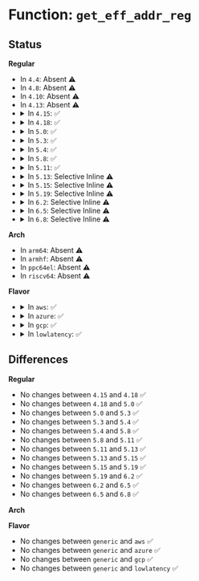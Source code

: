 # Function: <code>get_eff_addr_reg</code>

## Status
<b>Regular</b>
<ul>
<li>
In <code>4.4</code>: Absent ⚠️
</li>
<li>
In <code>4.8</code>: Absent ⚠️
</li>
<li>
In <code>4.10</code>: Absent ⚠️
</li>
<li>
In <code>4.13</code>: Absent ⚠️
</li>
<li>
<details>
<summary>In <code>4.15</code>: ✅</summary>

```c
int get_eff_addr_reg(struct insn *insn, struct pt_regs *regs, int *regoff, long int *eff_addr);
```

**Collision:** Unique Static

**Inline:** No

**Transformation:** False

**Instances:**

```
In arch/x86/lib/insn-eval.c (ffffffff81983210)
Location: arch/x86/lib/insn-eval.c:876
Inline: False
Direct callers:
  - arch/x86/lib/insn-eval.c:insn_get_addr_ref
  - arch/x86/lib/insn-eval.c:insn_get_addr_ref
  - arch/x86/lib/insn-eval.c:insn_get_addr_ref
```
**Symbols:**

```
ffffffff81983210-ffffffff819832b9: get_eff_addr_reg (STB_LOCAL)
```
</details>
</li>
<li>
<details>
<summary>In <code>4.18</code>: ✅</summary>

```c
int get_eff_addr_reg(struct insn *insn, struct pt_regs *regs, int *regoff, long int *eff_addr);
```

**Collision:** Unique Static

**Inline:** No

**Transformation:** False

**Instances:**

```
In arch/x86/lib/insn-eval.c (ffffffff819df760)
Location: arch/x86/lib/insn-eval.c:876
Inline: False
Direct callers:
  - arch/x86/lib/insn-eval.c:insn_get_addr_ref
  - arch/x86/lib/insn-eval.c:insn_get_addr_ref
  - arch/x86/lib/insn-eval.c:insn_get_addr_ref
```
**Symbols:**

```
ffffffff819df760-ffffffff819df7f7: get_eff_addr_reg (STB_LOCAL)
```
</details>
</li>
<li>
<details>
<summary>In <code>5.0</code>: ✅</summary>

```c
int get_eff_addr_reg(struct insn *insn, struct pt_regs *regs, int *regoff, long int *eff_addr);
```

**Collision:** Unique Static

**Inline:** No

**Transformation:** False

**Instances:**

```
In arch/x86/lib/insn-eval.c (ffffffff81a1a6a0)
Location: arch/x86/lib/insn-eval.c:876
Inline: False
Direct callers:
  - arch/x86/lib/insn-eval.c:insn_get_addr_ref
  - arch/x86/lib/insn-eval.c:insn_get_addr_ref
  - arch/x86/lib/insn-eval.c:insn_get_addr_ref
```
**Symbols:**

```
ffffffff81a1a6a0-ffffffff81a1a737: get_eff_addr_reg (STB_LOCAL)
```
</details>
</li>
<li>
<details>
<summary>In <code>5.3</code>: ✅</summary>

```c
int get_eff_addr_reg(struct insn *insn, struct pt_regs *regs, int *regoff, long int *eff_addr);
```

**Collision:** Unique Static

**Inline:** No

**Transformation:** False

**Instances:**

```
In arch/x86/lib/insn-eval.c (ffffffff81a8a3b0)
Location: arch/x86/lib/insn-eval.c:879
Inline: False
Direct callers:
  - arch/x86/lib/insn-eval.c:insn_get_addr_ref
  - arch/x86/lib/insn-eval.c:insn_get_addr_ref
  - arch/x86/lib/insn-eval.c:insn_get_addr_ref
```
**Symbols:**

```
ffffffff81a8a3b0-ffffffff81a8a448: get_eff_addr_reg (STB_LOCAL)
```
</details>
</li>
<li>
<details>
<summary>In <code>5.4</code>: ✅</summary>

```c
int get_eff_addr_reg(struct insn *insn, struct pt_regs *regs, int *regoff, long int *eff_addr);
```

**Collision:** Unique Static

**Inline:** No

**Transformation:** False

**Instances:**

```
In arch/x86/lib/insn-eval.c (ffffffff81ac1670)
Location: arch/x86/lib/insn-eval.c:879
Inline: False
Direct callers:
  - arch/x86/lib/insn-eval.c:insn_get_addr_ref
  - arch/x86/lib/insn-eval.c:insn_get_addr_ref
  - arch/x86/lib/insn-eval.c:insn_get_addr_ref
```
**Symbols:**

```
ffffffff81ac1670-ffffffff81ac1708: get_eff_addr_reg (STB_LOCAL)
```
</details>
</li>
<li>
<details>
<summary>In <code>5.8</code>: ✅</summary>

```c
int get_eff_addr_reg(struct insn *insn, struct pt_regs *regs, int *regoff, long int *eff_addr);
```

**Collision:** Unique Static

**Inline:** No

**Transformation:** False

**Instances:**

```
In arch/x86/lib/insn-eval.c (ffffffff815fddb0)
Location: arch/x86/lib/insn-eval.c:883
Inline: False
Direct callers:
  - arch/x86/lib/insn-eval.c:insn_get_addr_ref
  - arch/x86/lib/insn-eval.c:insn_get_addr_ref
  - arch/x86/lib/insn-eval.c:get_addr_ref_16
```
**Symbols:**

```
ffffffff815fddb0-ffffffff815fde93: get_eff_addr_reg (STB_LOCAL)
```
</details>
</li>
<li>
<details>
<summary>In <code>5.11</code>: ✅</summary>

```c
int get_eff_addr_reg(struct insn *insn, struct pt_regs *regs, int *regoff, long int *eff_addr);
```

**Collision:** Unique Static

**Inline:** No

**Transformation:** False

**Instances:**

```
In arch/x86/lib/insn-eval.c (ffffffff81622c50)
Location: arch/x86/lib/insn-eval.c:928
Inline: False
Direct callers:
  - arch/x86/lib/insn-eval.c:insn_get_addr_ref
  - arch/x86/lib/insn-eval.c:insn_get_addr_ref
  - arch/x86/lib/insn-eval.c:get_addr_ref_16
```
**Symbols:**

```
ffffffff81622c50-ffffffff81622d33: get_eff_addr_reg (STB_LOCAL)
```
</details>
</li>
<li>
<details>
<summary>In <code>5.13</code>: Selective Inline ⚠️</summary>

```c
int get_eff_addr_reg(struct insn *insn, struct pt_regs *regs, int *regoff, long int *eff_addr);
```

**Collision:** Unique Static

**Inline:** Selective

**Transformation:** False

**Instances:**

```
In arch/x86/lib/insn-eval.c (ffffffff81606110)
Location: arch/x86/lib/insn-eval.c:924
Inline: True
Direct callers:
  - arch/x86/lib/insn-eval.c:insn_get_addr_ref
  - arch/x86/lib/insn-eval.c:insn_get_addr_ref
  - arch/x86/lib/insn-eval.c:get_addr_ref_16
```
**Symbols:**

```
ffffffff81606110-ffffffff816061b7: get_eff_addr_reg (STB_LOCAL)
```
</details>
</li>
<li>
<details>
<summary>In <code>5.15</code>: Selective Inline ⚠️</summary>

```c
int get_eff_addr_reg(struct insn *insn, struct pt_regs *regs, int *regoff, long int *eff_addr);
```

**Collision:** Unique Static

**Inline:** Selective

**Transformation:** False

**Instances:**

```
In arch/x86/lib/insn-eval.c (ffffffff81674b40)
Location: arch/x86/lib/insn-eval.c:924
Inline: True
Direct callers:
  - arch/x86/lib/insn-eval.c:insn_get_addr_ref
  - arch/x86/lib/insn-eval.c:insn_get_addr_ref
  - arch/x86/lib/insn-eval.c:get_addr_ref_16
```
**Symbols:**

```
ffffffff81674b40-ffffffff81674be7: get_eff_addr_reg (STB_LOCAL)
```
</details>
</li>
<li>
<details>
<summary>In <code>5.19</code>: Selective Inline ⚠️</summary>

```c
int get_eff_addr_reg(struct insn *insn, struct pt_regs *regs, int *regoff, long int *eff_addr);
```

**Collision:** Unique Static

**Inline:** Selective

**Transformation:** False

**Instances:**

```
In arch/x86/lib/insn-eval.c (ffffffff8178f3b0)
Location: arch/x86/lib/insn-eval.c:966
Inline: True
Direct callers:
  - arch/x86/lib/insn-eval.c:insn_get_addr_ref
  - arch/x86/lib/insn-eval.c:insn_get_addr_ref
  - arch/x86/lib/insn-eval.c:get_addr_ref_16
```
**Symbols:**

```
ffffffff8178f3b0-ffffffff8178f4b6: get_eff_addr_reg (STB_LOCAL)
```
</details>
</li>
<li>
<details>
<summary>In <code>6.2</code>: Selective Inline ⚠️</summary>

```c
int get_eff_addr_reg(struct insn *insn, struct pt_regs *regs, int *regoff, long int *eff_addr);
```

**Collision:** Unique Static

**Inline:** Selective

**Transformation:** False

**Instances:**

```
In arch/x86/lib/insn-eval.c (ffffffff8204ced0)
Location: arch/x86/lib/insn-eval.c:966
Inline: True
Direct callers:
  - arch/x86/lib/insn-eval.c:insn_get_addr_ref
  - arch/x86/lib/insn-eval.c:insn_get_addr_ref
  - arch/x86/lib/insn-eval.c:get_addr_ref_16
```
**Symbols:**

```
ffffffff8204ced0-ffffffff8204cfd6: get_eff_addr_reg (STB_LOCAL)
```
</details>
</li>
<li>
<details>
<summary>In <code>6.5</code>: Selective Inline ⚠️</summary>

```c
int get_eff_addr_reg(struct insn *insn, struct pt_regs *regs, int *regoff, long int *eff_addr);
```

**Collision:** Unique Static

**Inline:** Selective

**Transformation:** False

**Instances:**

```
In arch/x86/lib/insn-eval.c (ffffffff820cb790)
Location: arch/x86/lib/insn-eval.c:966
Inline: True
Direct callers:
  - arch/x86/lib/insn-eval.c:insn_get_addr_ref
  - arch/x86/lib/insn-eval.c:insn_get_addr_ref
  - arch/x86/lib/insn-eval.c:get_addr_ref_16
```
**Symbols:**

```
ffffffff820cb790-ffffffff820cb896: get_eff_addr_reg (STB_LOCAL)
```
</details>
</li>
<li>
<details>
<summary>In <code>6.8</code>: Selective Inline ⚠️</summary>

```c
int get_eff_addr_reg(struct insn *insn, struct pt_regs *regs, int *regoff, long int *eff_addr);
```

**Collision:** Unique Static

**Inline:** Selective

**Transformation:** False

**Instances:**

```
In arch/x86/lib/insn-eval.c (ffffffff821a5fc0)
Location: arch/x86/lib/insn-eval.c:966
Inline: True
Direct callers:
  - arch/x86/lib/insn-eval.c:insn_get_addr_ref
  - arch/x86/lib/insn-eval.c:insn_get_addr_ref
  - arch/x86/lib/insn-eval.c:get_addr_ref_16
```
**Symbols:**

```
ffffffff821a5fc0-ffffffff821a60c6: get_eff_addr_reg (STB_LOCAL)
```
</details>
</li>
</ul>
<b>Arch</b>
<ul>
<li>
In <code>arm64</code>: Absent ⚠️
</li>
<li>
In <code>armhf</code>: Absent ⚠️
</li>
<li>
In <code>ppc64el</code>: Absent ⚠️
</li>
<li>
In <code>riscv64</code>: Absent ⚠️
</li>
</ul>
<b>Flavor</b>
<ul>
<li>
<details>
<summary>In <code>aws</code>: ✅</summary>

```c
int get_eff_addr_reg(struct insn *insn, struct pt_regs *regs, int *regoff, long int *eff_addr);
```

**Collision:** Unique Static

**Inline:** No

**Transformation:** False

**Instances:**

```
In arch/x86/lib/insn-eval.c (ffffffff81a604c0)
Location: arch/x86/lib/insn-eval.c:879
Inline: False
Direct callers:
  - arch/x86/lib/insn-eval.c:insn_get_addr_ref
  - arch/x86/lib/insn-eval.c:insn_get_addr_ref
  - arch/x86/lib/insn-eval.c:insn_get_addr_ref
```
**Symbols:**

```
ffffffff81a604c0-ffffffff81a60558: get_eff_addr_reg (STB_LOCAL)
```
</details>
</li>
<li>
<details>
<summary>In <code>azure</code>: ✅</summary>

```c
int get_eff_addr_reg(struct insn *insn, struct pt_regs *regs, int *regoff, long int *eff_addr);
```

**Collision:** Unique Static

**Inline:** No

**Transformation:** False

**Instances:**

```
In arch/x86/lib/insn-eval.c (ffffffff81a1d590)
Location: arch/x86/lib/insn-eval.c:879
Inline: False
Direct callers:
  - arch/x86/lib/insn-eval.c:insn_get_addr_ref
  - arch/x86/lib/insn-eval.c:insn_get_addr_ref
  - arch/x86/lib/insn-eval.c:insn_get_addr_ref
```
**Symbols:**

```
ffffffff81a1d590-ffffffff81a1d628: get_eff_addr_reg (STB_LOCAL)
```
</details>
</li>
<li>
<details>
<summary>In <code>gcp</code>: ✅</summary>

```c
int get_eff_addr_reg(struct insn *insn, struct pt_regs *regs, int *regoff, long int *eff_addr);
```

**Collision:** Unique Static

**Inline:** No

**Transformation:** False

**Instances:**

```
In arch/x86/lib/insn-eval.c (ffffffff81acc8b0)
Location: arch/x86/lib/insn-eval.c:879
Inline: False
Direct callers:
  - arch/x86/lib/insn-eval.c:insn_get_addr_ref
  - arch/x86/lib/insn-eval.c:insn_get_addr_ref
  - arch/x86/lib/insn-eval.c:insn_get_addr_ref
```
**Symbols:**

```
ffffffff81acc8b0-ffffffff81acc948: get_eff_addr_reg (STB_LOCAL)
```
</details>
</li>
<li>
<details>
<summary>In <code>lowlatency</code>: ✅</summary>

```c
int get_eff_addr_reg(struct insn *insn, struct pt_regs *regs, int *regoff, long int *eff_addr);
```

**Collision:** Unique Static

**Inline:** No

**Transformation:** False

**Instances:**

```
In arch/x86/lib/insn-eval.c (ffffffff81ad8dc0)
Location: arch/x86/lib/insn-eval.c:879
Inline: False
Direct callers:
  - arch/x86/lib/insn-eval.c:insn_get_addr_ref
  - arch/x86/lib/insn-eval.c:insn_get_addr_ref
  - arch/x86/lib/insn-eval.c:insn_get_addr_ref
```
**Symbols:**

```
ffffffff81ad8dc0-ffffffff81ad8e58: get_eff_addr_reg (STB_LOCAL)
```
</details>
</li>
</ul>

## Differences
<b>Regular</b>
<ul>
<li>
No changes between <code>4.15</code> and <code>4.18</code> ✅
</li>
<li>
No changes between <code>4.18</code> and <code>5.0</code> ✅
</li>
<li>
No changes between <code>5.0</code> and <code>5.3</code> ✅
</li>
<li>
No changes between <code>5.3</code> and <code>5.4</code> ✅
</li>
<li>
No changes between <code>5.4</code> and <code>5.8</code> ✅
</li>
<li>
No changes between <code>5.8</code> and <code>5.11</code> ✅
</li>
<li>
No changes between <code>5.11</code> and <code>5.13</code> ✅
</li>
<li>
No changes between <code>5.13</code> and <code>5.15</code> ✅
</li>
<li>
No changes between <code>5.15</code> and <code>5.19</code> ✅
</li>
<li>
No changes between <code>5.19</code> and <code>6.2</code> ✅
</li>
<li>
No changes between <code>6.2</code> and <code>6.5</code> ✅
</li>
<li>
No changes between <code>6.5</code> and <code>6.8</code> ✅
</li>
</ul>
<b>Arch</b>
<ul>
</ul>
<b>Flavor</b>
<ul>
<li>
No changes between <code>generic</code> and <code>aws</code> ✅
</li>
<li>
No changes between <code>generic</code> and <code>azure</code> ✅
</li>
<li>
No changes between <code>generic</code> and <code>gcp</code> ✅
</li>
<li>
No changes between <code>generic</code> and <code>lowlatency</code> ✅
</li>
</ul>
